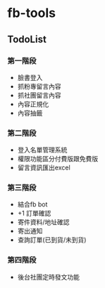 # fb-tools
## TodoList

### 第一階段
* 臉書登入
* 抓粉專留言內容
* 抓社團留言內容
* 內容正規化
* 內容抽籤

### 第二階段
* 登入名單管理系統
* 權限功能區分付費版跟免費版
* 留言資訊匯出excel

### 第三階段
* 結合fb bot 
* +1 訂單確認
* 寄件資料/地址確認
* 寄出通知
* 查詢訂單(已到貨/未到貨)

### 第四階段 
* 後台社團定時發文功能